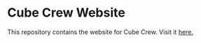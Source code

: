 # Cube Crew Website

This repository contains the website for Cube Crew. Visit it [here.](https://cube-crew.github.io/)
